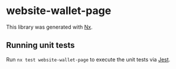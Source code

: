 # website-wallet-page

This library was generated with [Nx](https://nx.dev).

## Running unit tests

Run `nx test website-wallet-page` to execute the unit tests via [Jest](https://jestjs.io).
